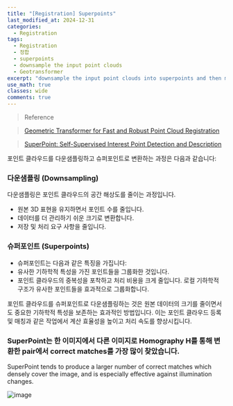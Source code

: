 ```yaml
---
title: "[Registration] Superpoints"
last_modified_at: 2024-12-31
categories:
  - Registration
tags:
  - Registration
  - 정합
  - superpoints
  - downsample the input point clouds
  - Geotransformer
excerpt: "downsample the input point clouds into superpoints and then match them through examining whether their local neighborhood (patch) overlaps."
use_math: true
classes: wide
comments: true
---
```


> Reference

> [Geometric Transformer for Fast and Robust Point Cloud Registration](https://openaccess.thecvf.com/content/CVPR2022/papers/Qin_Geometric_Transformer_for_Fast_and_Robust_Point_Cloud_Registration_CVPR_2022_paper.pdf)

> [SuperPoint: Self-Supervised Interest Point Detection and Description](https://openaccess.thecvf.com/content_cvpr_2018_workshops/papers/w9/DeTone_SuperPoint_Self-Supervised_Interest_CVPR_2018_paper.pdf)

포인트 클라우드를 다운샘플링하고 슈퍼포인트로 변환하는 과정은 다음과 같습니다:

### 다운샘플링 (Downsampling)
다운샘플링은 포인트 클라우드의 공간 해상도를 줄이는 과정입니다.
- 원본 3D 표현을 유지하면서 포인트 수를 줄입니다.
- 데이터를 더 관리하기 쉬운 크기로 변환합니다.
- 저장 및 처리 요구 사항을 줄입니다.


### 슈퍼포인트 (Superpoints)
- 슈퍼포인트는 다음과 같은 특징을 가집니다:
- 유사한 기하학적 특성을 가진 포인트들을 그룹화한 것입니다.
- 포인트 클라우드의 중복성을 포착하고 처리 비용을 크게 줄입니다.
로컬 기하학적 구조가 유사한 포인트들을 효과적으로 그룹화합니다.

포인트 클라우드를 슈퍼포인트로 다운샘플링하는 것은 원본 데이터의 크기를 줄이면서도 중요한 기하학적 특성을 보존하는 효과적인 방법입니다. 이는 포인트 클라우드 등록 및 매칭과 같은 작업에서 계산 효율성을 높이고 처리 속도를 향상시킵니다.

### SuperPoint는 한 이미지에서 다른 이미지로 Homography H를 통해 변환한 pair에서 correct matches를 가장 많이 찾았습니다.

SuperPoint tends to produce a larger number of correct matches which densely cover the image, and is especially effective against illumination changes.

![image](https://github.com/user-attachments/assets/db590a3f-2eb4-4edd-b68a-900784bdf577)

